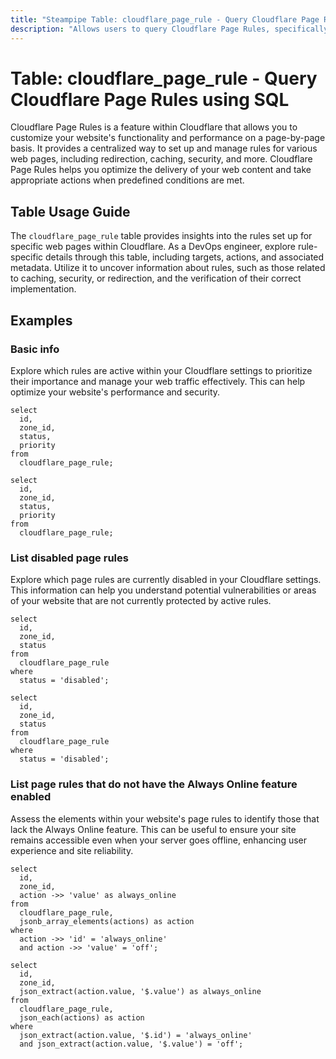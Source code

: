 ```yaml
---
title: "Steampipe Table: cloudflare_page_rule - Query Cloudflare Page Rules using SQL"
description: "Allows users to query Cloudflare Page Rules, specifically the rules set up for a specific domain, providing insights into website traffic flow and potential anomalies."
---
```


# Table: cloudflare_page_rule - Query Cloudflare Page Rules using SQL

Cloudflare Page Rules is a feature within Cloudflare that allows you to customize your website's functionality and performance on a page-by-page basis. It provides a centralized way to set up and manage rules for various web pages, including redirection, caching, security, and more. Cloudflare Page Rules helps you optimize the delivery of your web content and take appropriate actions when predefined conditions are met.

## Table Usage Guide

The `cloudflare_page_rule` table provides insights into the rules set up for specific web pages within Cloudflare. As a DevOps engineer, explore rule-specific details through this table, including targets, actions, and associated metadata. Utilize it to uncover information about rules, such as those related to caching, security, or redirection, and the verification of their correct implementation.

## Examples

### Basic info
Explore which rules are active within your Cloudflare settings to prioritize their importance and manage your web traffic effectively. This can help optimize your website's performance and security.

```sql+postgres
select
  id,
  zone_id,
  status,
  priority
from
  cloudflare_page_rule;
```

```sql+sqlite
select
  id,
  zone_id,
  status,
  priority
from
  cloudflare_page_rule;
```

### List disabled page rules
Explore which page rules are currently disabled in your Cloudflare settings. This information can help you understand potential vulnerabilities or areas of your website that are not currently protected by active rules.

```sql+postgres
select
  id,
  zone_id,
  status
from
  cloudflare_page_rule
where
  status = 'disabled';
```

```sql+sqlite
select
  id,
  zone_id,
  status
from
  cloudflare_page_rule
where
  status = 'disabled';
```

### List page rules that do not have the Always Online feature enabled
Assess the elements within your website's page rules to identify those that lack the Always Online feature. This can be useful to ensure your site remains accessible even when your server goes offline, enhancing user experience and site reliability.

```sql+postgres
select
  id,
  zone_id,
  action ->> 'value' as always_online
from
  cloudflare_page_rule,
  jsonb_array_elements(actions) as action
where
  action ->> 'id' = 'always_online'
  and action ->> 'value' = 'off';
```

```sql+sqlite
select
  id,
  zone_id,
  json_extract(action.value, '$.value') as always_online
from
  cloudflare_page_rule,
  json_each(actions) as action
where
  json_extract(action.value, '$.id') = 'always_online'
  and json_extract(action.value, '$.value') = 'off';
```
